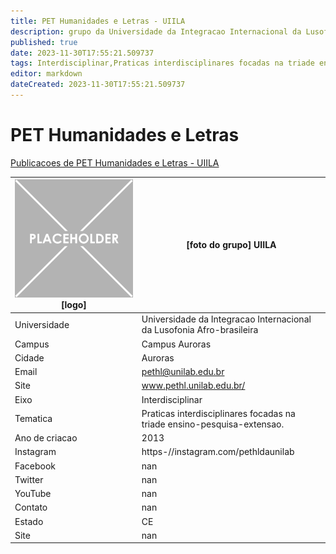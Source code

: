 ```yaml
---
title: PET Humanidades e Letras - UIILA
description: grupo da Universidade da Integracao Internacional da Lusofonia Afro-brasileira
published: true
date: 2023-11-30T17:55:21.509737
tags: Interdisciplinar,Praticas interdisciplinares focadas na triade ensino-pesquisa-extensao.
editor: markdown
dateCreated: 2023-11-30T17:55:21.509737
---
```


# PET Humanidades e Letras

[Publicacoes de PET Humanidades e Letras - UIILA](/atividade/49PETHumanidadeseLetrasUIILA/feed.md)

| ![placeholder.png](/placeholder.png) [logo] | [foto do grupo] UIILA         |
| ------------------------------------------- | ------------------------------------------------- |
| Universidade                                | Universidade da Integracao Internacional da Lusofonia Afro-brasileira      |
| Campus                                      | Campus Auroras            |
| Cidade                                      | Auroras             |
| Email                                       | pethl@unilab.edu.br             |
| Site                                        | www.pethl.unilab.edu.br/              |
| Eixo                                        | Interdisciplinar              |
| Tematica                                    | Praticas interdisciplinares focadas na triade ensino-pesquisa-extensao.          |
| Ano de criacao                              | 2013        |
| Instagram                                   | https-//instagram.com/pethldaunilab         |
| Facebook                                    | nan          |
| Twitter                                     | nan           |
| YouTube                                     | nan           |
| Contato                                     | nan         |
| Estado                                      |  CE            |
| Site                                        | nan |

